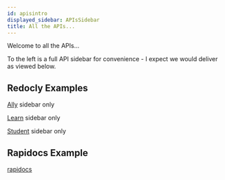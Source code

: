```yaml
---
id: apisintro
displayed_sidebar: APIsSidebar
title: All the APIs...
---
```


Welcome to all the APIs...

To the left is a full API sidebar for convenience - I expect we would deliver as viewed below.

## Redocly Examples

[Ally](allyapisintro.ms) sidebar only

[Learn](learnapisintro.md) sidebar only

[Student](studentapisintro.md) sidebar only

## Rapidocs Example
[rapidocs](/docs/rapidocs/rapidoxapis.md)
